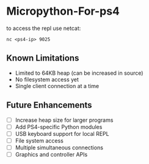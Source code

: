 # Micropython-For-ps4
to access the repl use netcat:

`nc <ps4-ip> 9025`

## Known Limitations

- Limited to 64KB heap (can be increased in source)
- No filesystem access yet
- Single client connection at a time

## Future Enhancements

- [ ] Increase heap size for larger programs
- [ ] Add PS4-specific Python modules
- [ ] USB keyboard support for local REPL
- [ ] File system access
- [ ] Multiple simultaneous connections
- [ ] Graphics and controller APIs
